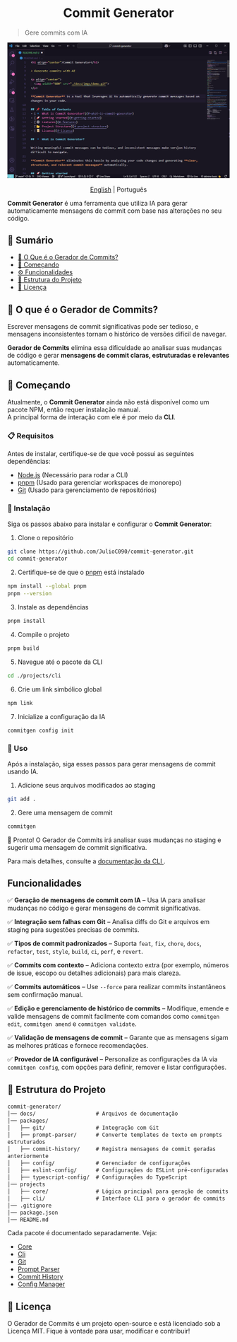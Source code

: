 <h1 align="center">Commit Generator</h1>

> Gere commits com IA

<p align="center">
  <img src="../../static/demo.gif">
</p>

<p align="center">
  <a href="../../../README.md">English</a>
  | 
  Português
</p>

**Commit Generator** é uma ferramenta que utiliza IA para gerar automaticamente mensagens de commit com base nas alterações no seu código.

## 📌 Sumário
- [🔹 O Que é o Gerador de Commits?](#-o-que-é-o-gerador-de-commits)
- [🚀 Começando](#-começando)
- [⚙️ Funcionalidades](#️-funcionalidades)
- [📂 Estrutura do Projeto](#-estrutura-do-projeto)
- [📜 Licença](#-licença)

## 🔹 O que é o Gerador de Commits?

Escrever mensagens de commit significativas pode ser tedioso, e mensagens inconsistentes tornam o histórico de versões difícil de navegar.  

**Gerador de Commits** elimina essa dificuldade ao analisar suas mudanças de código e gerar **mensagens de commit claras, estruturadas e relevantes** automaticamente.  

## 🚀 Começando

Atualmente, o **Commit Generator** ainda não está disponível como um pacote NPM, então requer instalação manual.  
A principal forma de interação com ele é por meio da **CLI**.

### 📋 Requisitos

Antes de instalar, certifique-se de que você possui as seguintes dependências:
- [Node.js](https://nodejs.org/en) (Necessário para rodar a CLI) 
- [pnpm](https://pnpm.io/) (Usado para gerenciar workspaces de monorepo) 
- [Git](https://git-scm.com/) (Usado para gerenciamento de repositórios)  

### 🔧 Instalação

Siga os passos abaixo para instalar e configurar o **Commit Generator**:

1. Clone o repositório
```bash
git clone https://github.com/JulioC090/commit-generator.git
cd commit-generator
```

2. Certifique-se de que o [pnpm](https://pnpm.io/) está instalado
```bash
npm install --global pnpm
pnpm --version
```

3. Instale as dependências
```bash
pnpm install
```

4. Compile o projeto
```bash
pnpm build
```

5. Navegue até o pacote da CLI
```bash
cd ./projects/cli
```

6. Crie um link simbólico global
```bash
npm link
```

7. Inicialize a configuração da IA
```bash
commitgen config init
```

### 🎯 Uso

Após a instalação, siga esses passos para gerar mensagens de commit usando IA.

1. Adicione seus arquivos modificados ao staging
```bash
git add .
```

2. Gere uma mensagem de commit
```bash
commitgen
```

🎉 Pronto! O Gerador de Commits irá analisar suas mudanças no staging e sugerir uma mensagem de commit significativa.

Para mais detalhes, consulte a [documentação da CLI ](../../../projects/cli).

## Funcionalidades

✅ **Geração de mensagens de commit com IA** – Usa IA para analisar mudanças no código e gerar mensagens de commit significativas.

✅ **Integração sem falhas com Git** – Analisa diffs do Git e arquivos em staging para sugestões precisas de commits.

✅ **Tipos de commit padronizados** – Suporta `feat`, `fix`, `chore`, `docs`, `refactor`, `test`, `style`, `build`, `ci`, `perf`, e `revert`.

✅ **Commits com contexto** – Adiciona contexto extra (por exemplo, números de issue, escopo ou detalhes adicionais) para mais clareza.

✅ **Commits automáticos** – Use `--force`  para realizar commits instantâneos sem confirmação manual.

✅ **Edição e gerenciamento de histórico de commits** – Modifique, emende e valide mensagens de commit facilmente com comandos como `commitgen edit`, `commitgen amend` e `commitgen validate`.

✅ **Validação de mensagens de commit** – Garante que as mensagens sigam as melhores práticas e fornece recomendações.

✅ **Provedor de IA configurável** – Personalize as configurações da IA via `commitgen config`, com opções para definir, remover e listar configurações.

## 📂 Estrutura do Projeto

```
commit-generator/
│── docs/                   # Arquivos de documentação
│── packages/
│   ├── git/                # Integração com Git
│   ├── prompt-parser/      # Converte templates de texto em prompts estruturados
│   ├── commit-history/     # Registra mensagens de commit geradas anteriormente
│   ├── config/             # Gerenciador de configurações
│   ├── eslint-config/      # Configurações do ESLint pré-configuradas
│   ├── typescript-config/  # Configurações do TypeScript
│── projects
│   ├── core/               # Lógica principal para geração de commits
│   ├── cli/                # Interface CLI para o gerador de commits
│── .gitignore
│── package.json
│── README.md
```

Cada pacote é documentado separadamente. Veja:
- [Core](../../../projects/core)
- [Cli](../../../projects/cli)
- [Git](../../../packages/git)
- [Prompt Parser](../../../packages/prompt-parser/)
- [Commit History](../../../packages/commit-history)
- [Config Manager](../../../packages/config)

## 📜 Licença

O Gerador de Commits é um projeto open-source e está licenciado sob a Licença MIT.
Fique à vontade para usar, modificar e contribuir!